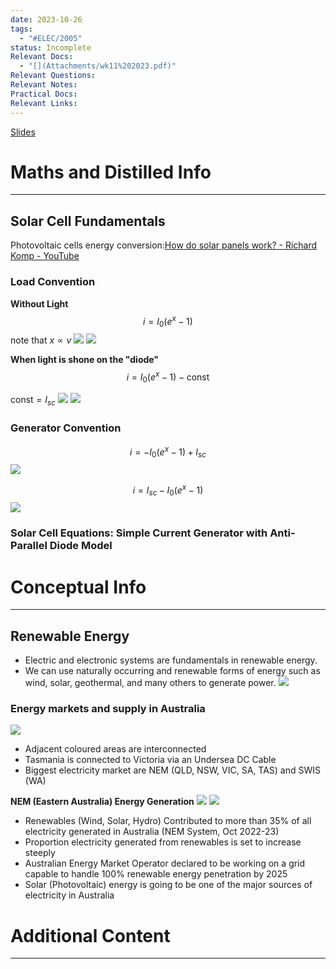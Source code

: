 ```yaml
---
date: 2023-10-26
tags:
  - "#ELEC/2005"
status: Incomplete
Relevant Docs:
  - "[](Attachments/wk11%202023.pdf)"
Relevant Questions: 
Relevant Notes: 
Practical Docs: 
Relevant Links:
---
```

[Slides](Attachments/wk11%202023.pdf)
# Maths and Distilled Info
---

## Solar Cell Fundamentals
Photovoltaic cells energy conversion:[How do solar panels work? - Richard Komp - YouTube](https://youtu.be/xKxrkht7CpY)

### Load Convention
**Without Light**
$$i = I_{0}(e^{x}-1)$$
note that $x \propto v$
![](Attachments/Pasted%20image%2020231026190935.png)
![](Attachments/Pasted%20image%2020231026190950.png)

**When light is shone on the "diode"**
$$i = I_{0}(e^{x}-1) - \text{const}$$

$\text{const} = I_{sc}$
![](Attachments/Pasted%20image%2020231026191127.png)
![](Attachments/Pasted%20image%2020231026191321.png)

### Generator Convention

$$i = -I_{0}(e^{x}-1) +I_{sc}$$
![](Attachments/Pasted%20image%2020231026191715.png)

$$i = I_{sc}-I_{0}(e^{x}-1)$$
![](Attachments/Pasted%20image%2020231026192156.png)


### Solar Cell Equations: Simple Current Generator with Anti-Parallel Diode Model


# Conceptual Info
---

## Renewable Energy
- Electric and electronic systems are fundamentals in renewable energy.
- We can use naturally occurring and renewable forms of energy such as wind, solar, geothermal, and many others to generate power.
![](Attachments/Pasted%20image%2020231026184521.png)

### Energy markets and supply in Australia
![](Attachments/Pasted%20image%2020231026184627.png)
- Adjacent coloured areas are interconnected
- Tasmania is connected to Victoria via an Undersea DC Cable
- Biggest electricity market are NEM (QLD, NSW, VIC, SA, TAS) and SWIS (WA)

**NEM (Eastern Australia) Energy Generation**
![](Attachments/Pasted%20image%2020231026190337.png)
![](Attachments/Pasted%20image%2020231026185552.png)

- Renewables (Wind, Solar, Hydro) Contributed to more than 35% of all electricity generated in Australia (NEM System, Oct 2022-23)
- Proportion electricity generated from renewables is set to increase steeply
- Australian Energy Market Operator declared to be working on a grid capable to handle 100% renewable energy penetration by 2025
- Solar (Photovoltaic) energy is going to be one of the major sources of electricity in Australia

# Additional Content
---
